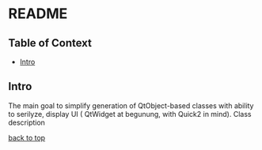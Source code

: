 README
========================


## Table of Context <a name="toc"></a>
- [Intro](#intro)

## Intro <a name="intro"></a>

The main goal to simplify generation of QtObject-based classes with ability to serilyze, display UI ( QtWidget at begunung, with Quick2 in mind). Class description

[back to top](#toc)
